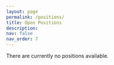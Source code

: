 ```yaml
---
layout: page
permalink: /positions/
title: Open Positions
description: 
nav: false
nav_order: 7
---
```




There are currently no positions available.

